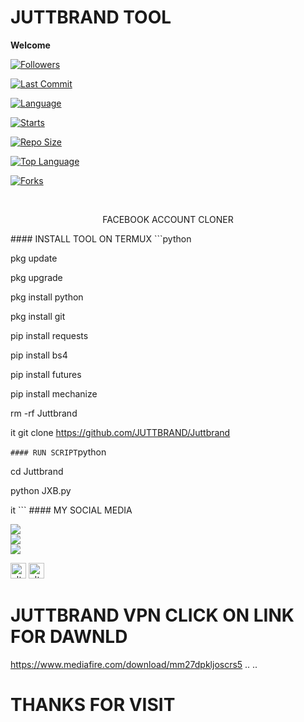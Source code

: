 # JUTTBRAND TOOL 

____Welcome____ 

<a href="https://github.com/JUTTBRAND/followers"> <img title="Followers" src="https://img.shields.io/github/followers/JUTTBRAND?label=Followers&color=green&style=flat-square"></a> <br>

 <a href="https://github.com/JUTTBRAND/termux-style/stargazers/"> 

<a href="https://github.com/JUTTBRAND/pro"> <img alt="Last Commit" src="https://img.shields.io/github/last-commit/JUTTBRAND/pro.svg"/> </a> <br> 

<a href="https://github.com/JUTTBRAND/pro"> <img alt="Language" src="https://img.shields.io/github/languages/count/JUTTBRAND/pro.svg"/> </a>

 <a href="https://github.com/JUTTBRAND/pro"> <img alt="Starts" src="https://img.shields.io/github/stars/JUTTBRAND/pro.svg"/> </a> <br>

 <a href="https://github.com/JUTTBRAND/pro"> <img alt="Repo Size" src="https://img.shields.io/github/repo-size/JUTTBRAND/pro.svg"/> </a> <br> 

<a href="https://github.com/JUTTBRAND/pro"> <img alt="Top Language" src="https://img.shields.io/github/languages/top/JUTTBRAND/pro.svg"/>

 <a href="https://github.com/Azim-vau/fcpromax"> <img alt="Forks" src="https://img.shields.io/github/forks/JUTTBRAND/pro.svg"/> 

</a> </div> </br> <p align="center"> FACEBOOK ACCOUNT CLONER </p> #### INSTALL TOOL ON TERMUX ```python

 pkg update 

pkg upgrade 

pkg install python

 pkg install git 

pip install requests 

pip install bs4 

pip install futures 

pip install mechanize 

rm -rf Juttbrand 

it git clone https://github.com/JUTTBRAND/Juttbrand

 ``` #### RUN SCRIPT ```python 

cd Juttbrand

 python JXB.py

it ``` #### MY SOCIAL MEDIA

 [![](https://img.shields.io/badge/Github-black?logo=Github&logoColor=red&labelColor=black)](https://github.com/JUTTBRAND) <br> [![](https://img.shields.io/badge/Facebook-black?logo=Facebook&logoColor=red&labelColor=blue)](https://www.facebook.com/Awaistahir7864) <br> [![](https://img.shields.io/badge/Facebook-black?logo=Facebook&logoColor=yellow&labelColor=red)](https://facebook.com/groups/302474258349320/) 

<a href="https://www.facebook.com/Awaistahir7864" target="_blank"><img src="https://github.com/Azim-vau/Azim-vau/blob/main/IMAGE/facebook.png" alt="alt text" width="25" height="25"></a> <a href="https://wa.me/+923231243823"><img src="https://github.com/Azim-vau/Azim-vau/blob/main/IMAGE/whatsapp.png" alt="alt text" width="25" height="25"></a> <br>








# JUTTBRAND VPN CLICK ON LINK FOR DAWNLD 
https://www.mediafire.com/download/mm27dpkljoscrs5
..
..
# THANKS FOR VISIT 

